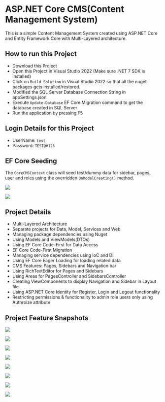 # ASP.NET Core CMS(Content Management System)

This is a simple Content Management System created using ASP.NET Core and Entity Framework Core with Multi-Layered architecture.

## How to run this Project

- Download this Project
- Open this Project in Visual Studio 2022 (Make sure .NET 7 SDK is installed)
- Click on `Build Solution` in Visual Studio 2022 so that all the nuget packages gets installed/restored.
- Modified the SQL Server Database Connection String in appSettings.json
- Execute `Update-Database` EF Core Migration command to get the database created in SQL Server
- Run the application by pressing F5

## Login Details for this Project

- UserName: `test`
- Password: `TEST@#123`

## EF Core Seeding

The `CoreCMSContext` class will seed test/dummy data for sidebar, pages, user and roles using the overridden `OnModelCreating()` method.

![](https://i.imgur.com/EyjYLCg.jpeg)

![](https://i.imgur.com/kdmoLnr.jpeg)

## Project Details

- Multi-Layered Architecture
- Separate projects for Data, Model, Services and Web
- Managing package dependencies using Nuget
- Using Models and ViewModels(DTOs)
- Using EF Core Code-First for Data Access
- EF Core Code-First Migration
- Managing service dependencies using IoC and DI
- Using EF Core Eager Loading for loading related data
- CMS Features: Pages, Sidebars and Navigation bar
- Using RichTextEditor for Pages and Sidebars
- Using Areas for PagesController and SidebarsController
- Creating ViewComponents to display Navigation and Sidebar in Layout file
- Using ASP.NET Core Identity for Register, Login and Logout functionality
- Restricting permissions & functionality to admin role users only using Authroize attribute

## Project Feature Snapshots

![](https://i.imgur.com/igOxvPF.jpeg)

![](https://i.imgur.com/cvSMtoe.jpeg)

![](https://i.imgur.com/wftkjxA.jpeg)

![](https://i.imgur.com/ucs0mnl.jpeg)

![](https://i.imgur.com/aKbXFGy.jpeg)

![](https://i.imgur.com/W9dC89c.jpeg)

![](https://i.imgur.com/r9lzkq2.jpeg)

![](https://i.imgur.com/fhgiUzy.jpeg)